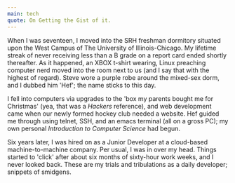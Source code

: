 ```yaml
---
main: tech
quote: On Getting the Gist of it.
---
```


When I was seventeen, I moved into the SRH freshman dormitory situated upon the West Campus of The University of Illinois-Chicago. My lifetime streak of never receiving less than a B grade on a report card ended shortly thereafter. As it happened, an XBOX t-shirt wearing, Linux preaching computer nerd moved into the room next to us (and I say that with the highest of regard). Steve wore a purple robe around the mixed-sex dorm, and I dubbed him 'Hef'; the name sticks to this day. 

I fell into computers via upgrades to the 'box my parents bought me for Christmas' (yea, that was a <i>Hackers</i> reference), and web development came when our newly formed hockey club needed a website. Hef guided me through using telnet, SSH, and an emacs terminal (all on a gross PC); my own personal <i>Introduction to Computer Science</i> had begun.

Six years later, I was hired on as a Junior Developer at a cloud-based machine-to-machine company. Per usual, I was in over my head. Things started to 'click' after about six months of sixty-hour work weeks, and I never looked back. These are my trials and tribulations as a daily developer; snippets of smidgens.